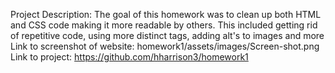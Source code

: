 Project Description: The goal of this homework was to clean up both HTML and CSS code making it more readable by others. This included getting rid of repetitive code, using more distinct tags, adding alt's to images and more
Link to screenshot of website:
homework1/assets/images/Screen-shot.png 
Link to project: https://github.com/hharrison3/homework1